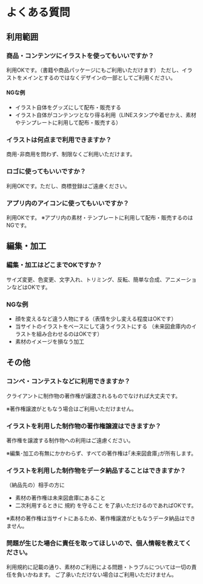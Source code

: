 # よくある質問

## 利用範囲

### 商品・コンテンツにイラストを使ってもいいですか？
利用OKです。（書籍や商品パッケージにもご利用いただけます）
ただし、イラストをメインとするのではなくデザインの一部としてご利用ください。

#### NGな例
- イラスト自体をグッズにして配布・販売する
- イラスト自体がコンテンツとなり得る利用（LINEスタンプや着せかえ、素材やテンプレートに利用して配布・販売する）

### イラストは何点まで利用できますか？
商用･非商用を問わず、制限なくご利用いただけます。

### ロゴに使ってもいいですか？
利用OKです。ただし、商標登録はご遠慮ください。

### アプリ内のアイコンに使ってもいいですか？
利用OKです。
※アプリ内の素材・テンプレートに利用して配布・販売するのはNGです。

## 編集・加工

### 編集・加工はどこまでOKですか？
サイズ変更、色変更、文字入れ、トリミング、反転、簡単な合成、アニメーションなどはOKです。

### NGな例
- 顔を変えるなど違う人物にする（表情を少し変える程度はOKです）
- 当サイトのイラストをベースにして違うイラストにする （未来図倉庫内のイラストを組み合わせるのはOKです）
- 素材のイメージを損なう加工

## その他

### コンペ・コンテストなどに利用できますか？
クライアントに制作物の著作権が譲渡されるものでなければ大丈夫です。

※著作権譲渡がともなう場合はご利用いただけません。

### イラストを利用した制作物の著作権譲渡はできますか？
著作権を譲渡する制作物への利用はご遠慮ください。

※編集･加工の有無にかかわらず、すべての著作権は｢未来図倉庫｣が所有します。

### イラストを利用した制作物をデータ納品することはできますか？
（納品先の）相手の方に
- 素材の著作権は未来図倉庫にあること
- 二次利用するときに 規約 を守ること
を了承いただけるのであればOKです。

※素材の著作権は当サイトにあるため、著作権譲渡がともなうデータ納品はできません。

### 問題が生じた場合に責任を取ってほしいので、個人情報を教えてください。
利用規約に記載の通り、素材のご利用による問題・トラブルについては一切の責任を負いかねます。
ご了承いただけない場合はご利用いただけません。
